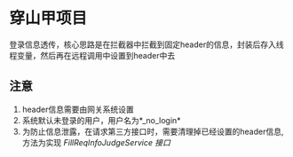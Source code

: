 # 穿山甲项目

登录信息透传，核心思路是在拦截器中拦截到固定header的信息，封装后存入线程变量，然后再在远程调用中设置到header中去

## 注意

1. header信息需要由网关系统设置
2. 系统默认未登录的用户，用户名为*_no_login*
3. 为防止信息泄露，在请求第三方接口时，需要清理掉已经设置的header信息, 方法为实现 *FillReqInfoJudgeService 接口*